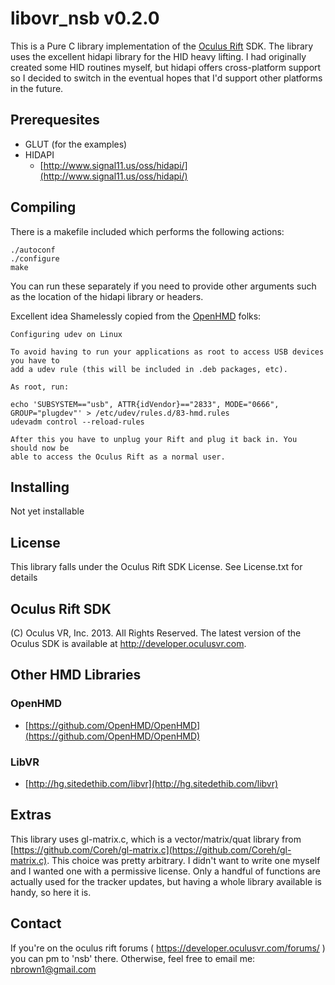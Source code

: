 libovr_nsb v0.2.0
=================

This is a Pure C library implementation of the [Oculus Rift](http://oculusvr.com) SDK.  The library uses 
the excellent hidapi library for the HID heavy lifting.  I had originally created 
some HID routines myself, but hidapi offers cross-platform support so I decided 
to switch in the eventual hopes that I'd support other platforms in the future.

Prerequesites
--------------
+ GLUT (for the examples)
+ HIDAPI
    - [http://www.signal11.us/oss/hidapi/](http://www.signal11.us/oss/hidapi/)


Compiling
---------
There is a makefile included which performs the following actions:

    ./autoconf
    ./configure
    make

You can run these separately if you need to provide other arguments such as the location of the hidapi library or headers.

Excellent idea Shamelessly copied from the [OpenHMD](https://github.com/OpenHMD/OpenHMD) folks:

    Configuring udev on Linux

    To avoid having to run your applications as root to access USB devices you have to 
    add a udev rule (this will be included in .deb packages, etc).

    As root, run:

    echo 'SUBSYSTEM=="usb", ATTR{idVendor}=="2833", MODE="0666", GROUP="plugdev"' > /etc/udev/rules.d/83-hmd.rules
    udevadm control --reload-rules

    After this you have to unplug your Rift and plug it back in. You should now be 
    able to access the Oculus Rift as a normal user.


Installing
----------
Not yet installable

License
-------
This library falls under the Oculus Rift SDK License.  See License.txt for details

Oculus Rift SDK
----------
(C) Oculus VR, Inc. 2013. All Rights Reserved.
The latest version of the Oculus SDK is available at http://developer.oculusvr.com.


Other HMD Libraries
-------------------

### OpenHMD ###
 + [https://github.com/OpenHMD/OpenHMD](https://github.com/OpenHMD/OpenHMD)

### LibVR ###
 + [http://hg.sitedethib.com/libvr](http://hg.sitedethib.com/libvr)


Extras
-------
This library uses gl-matrix.c, which is a vector/matrix/quat library from 
[https://github.com/Coreh/gl-matrix.c](https://github.com/Coreh/gl-matrix.c). This choice was pretty arbitrary.
I didn't want to write one myself and I wanted one with a permissive 
license.  Only a handful of functions are actually used for the tracker 
updates, but having a whole library available is handy, so here it is.

Contact
--------
If you're on the oculus rift forums ( https://developer.oculusvr.com/forums/ )
you can pm to 'nsb' there.  Otherwise, feel free to email me: nbrown1@gmail.com
